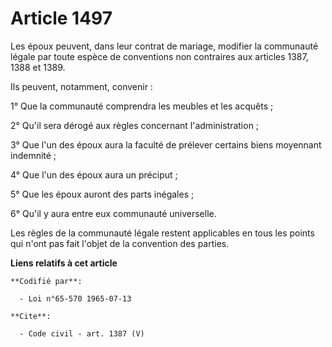 # Article 1497

Les époux peuvent, dans leur contrat de mariage, modifier la communauté légale par toute espèce de conventions non contraires
aux articles 1387, 1388 et 1389. 

Ils peuvent, notamment, convenir : 

1° Que la communauté comprendra les meubles et les acquêts ; 

2° Qu'il sera dérogé aux règles concernant l'administration ; 

3° Que l'un des époux aura la faculté de prélever certains biens moyennant indemnité ; 

4° Que l'un des époux aura un préciput ; 

5° Que les époux auront des parts inégales ; 

6° Qu'il y aura entre eux communauté universelle. 

Les règles de la communauté légale restent applicables en tous les points qui n'ont pas fait l'objet de la convention des
parties.

**Liens relatifs à cet article**

	**Codifié par**:

	  - Loi n°65-570 1965-07-13

	**Cite**:

	  - Code civil - art. 1387 (V)
